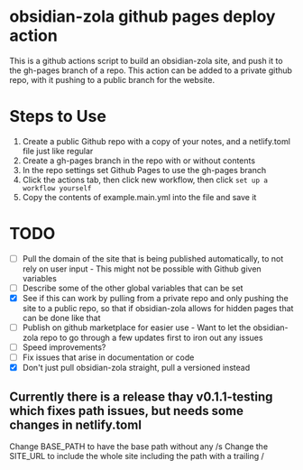 # obsidian-zola github pages deploy action

This is a github actions script to build an obsidian-zola site, and push it to the gh-pages branch of a repo. This action can be added to a private github repo, with it pushing to a public branch for the website. 

# Steps to Use

1. Create a public Github repo with a copy of your notes, and a netlify.toml file just like regular
2. Create a gh-pages branch in the repo with or without contents
3. In the repo settings set Github Pages to use the gh-pages branch
4. Click the actions tab, then click new workflow, then click ```set up a workflow yourself```
5. Copy the contents of example.main.yml into the file and save it

# TODO

- [ ] Pull the domain of the site that is being published automatically, to not rely on user input
      - This might not be possible with Github given variables
- [ ] Describe some of the other global variables that can be set
- [X] See if this can work by pulling from a private repo and only pushing the site to a public repo, so that if obsidian-zola allows for hidden pages that can be done like that
- [ ] Publish on github marketplace for easier use - Want to let the obsidian-zola repo to go through a few updates first to iron out any issues
- [ ] Speed improvements?
- [ ] Fix issues that arise in documentation or code
- [X] Don't just pull obsidian-zola straight, pull a versioned instead

## Currently there is a release thay v0.1.1-testing which fixes path issues, but needs some changes in netlify.toml
Change BASE_PATH to have the base path without any /s
Change the SITE_URL to include the whole site including the path with a trailing /
